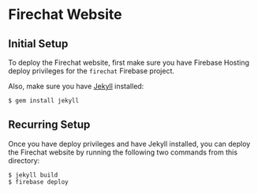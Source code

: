 # Firechat Website

## Initial Setup

To deploy the Firechat website, first make sure you have Firebase Hosting deploy privileges for the
`firechat` Firebase project.

Also, make sure you have [Jekyll](https://jekyllrb.com/docs/installation/) installed:

```
$ gem install jekyll
```

## Recurring Setup

Once you have deploy privileges and have Jekyll installed, you can deploy the Firechat website by
running the following two commands from this directory:

```
$ jekyll build
$ firebase deploy
```
